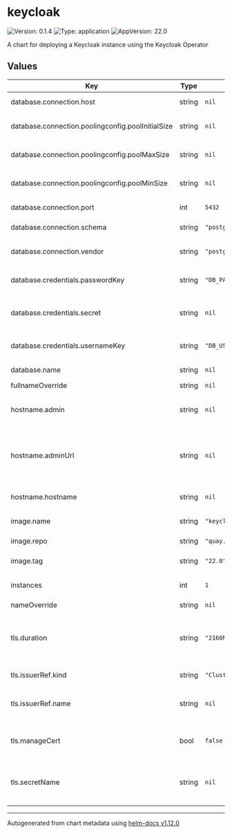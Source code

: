 # keycloak

![Version: 0.1.4](https://img.shields.io/badge/Version-0.1.4-informational?style=flat-square) ![Type: application](https://img.shields.io/badge/Type-application-informational?style=flat-square) ![AppVersion: 22.0](https://img.shields.io/badge/AppVersion-22.0-informational?style=flat-square)

A chart for deploying a Keycloak instance using the Keycloak Operator

## Values

| Key | Type | Default | Description |
|-----|------|---------|-------------|
| database.connection.host | string | `nil` | The host of the database server |
| database.connection.poolingconfig.poolInitialSize | string | `nil` | The initial size of the connection pool |
| database.connection.poolingconfig.poolMaxSize | string | `nil` | The maximum size of the connection pool |
| database.connection.poolingconfig.poolMinSize | string | `nil` | The minimum size of the connection pool |
| database.connection.port | int | `5432` | The port of the database server |
| database.connection.schema | string | `"postgresql"` | The database schema to be used |
| database.connection.vendor | string | `"postgres"` | The database vendor, e.g. postgres |
| database.credentials.passwordKey | string | `"DB_PASS"` | The key containing the password in the secret |
| database.credentials.secret | string | `nil` | The secret to load the database username and password from |
| database.credentials.usernameKey | string | `"DB_USER"` | The key containing the username in the secret |
| database.name | string | `nil` | The name of the database |
| fullnameOverride | string | `nil` |  |
| hostname.admin | string | `nil` | The hostname for accessing the administration console |
| hostname.adminUrl | string | `nil` | The base URL for accessing the administration console, including scheme, host, port and path |
| hostname.hostname | string | `nil` | Hostname for the Keycloak server, required |
| image.name | string | `"keycloak/keycloak"` | The name of the image |
| image.repo | string | `"quay.io"` | The image repository |
| image.tag | string | `"22.0"` | The image tag, must be a string |
| instances | int | `1` | How many instances of Keycloak to deploy |
| nameOverride | string | `nil` |  |
| tls.duration | string | `"2160h"` | How long the certificate is valid if manageCert is true, must be a value with s, m, or h. |
| tls.issuerRef.kind | string | `"ClusterIssuer"` | What kind of issuer to use |
| tls.issuerRef.name | string | `nil` | The name of the certificate issuer to use if manageCert is true |
| tls.manageCert | bool | `false` | Whether to manage the cert using the cert-manager operator |
| tls.secretName | string | `nil` | The name of the secret to use, defaults to $RELEASE_NAME-keycloak-cert |

----------------------------------------------
Autogenerated from chart metadata using [helm-docs v1.12.0](https://github.com/norwoodj/helm-docs/releases/v1.12.0)

